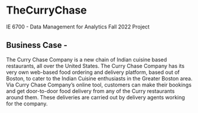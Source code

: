 # TheCurryChase
IE 6700 - Data Management for Analytics Fall 2022 Project

## Business Case - 
The Curry Chase Company is a new chain of Indian cuisine based restaurants, all over the United States. The Curry Chase Company has its very own web-based food ordering and delivery platform, based out of Boston, to cater to the Indian Cuisine enthusiasts in the Greater Boston area. Via Curry Chase Company’s online tool, customers can make their bookings and get door-to-door food delivery from any of the Curry restaurants around them. These deliveries are carried out by delivery agents working for the company.
